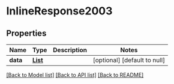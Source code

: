 # InlineResponse2003
## Properties

Name | Type | Description | Notes
------------ | ------------- | ------------- | -------------
**data** | [**List**](Product.md) |  | [optional] [default to null]

[[Back to Model list]](../README.md#documentation-for-models) [[Back to API list]](../README.md#documentation-for-api-endpoints) [[Back to README]](../README.md)

